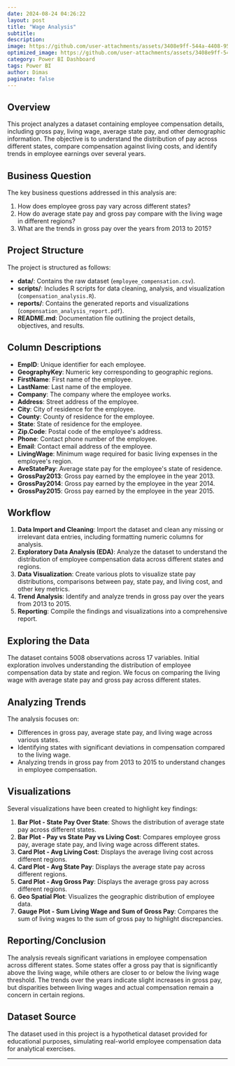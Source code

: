 ```yaml
---
date: 2024-08-24 04:26:22
layout: post
title: "Wage Analysis"
subtitle:
description:
image: https://github.com/user-attachments/assets/3408e9ff-544a-4408-9586-6a58932fdd0e
optimized_image: https://github.com/user-attachments/assets/3408e9ff-544a-4408-9586-6a58932fdd0e
category: Power BI Dashboard
tags: Power BI
author: Dimas
paginate: false
---
```



## Overview
This project analyzes a dataset containing employee compensation details, including gross pay, living wage, average state pay, and other demographic information. The objective is to understand the distribution of pay across different states, compare compensation against living costs, and identify trends in employee earnings over several years.

## Business Question
The key business questions addressed in this analysis are:
1. How does employee gross pay vary across different states?
2. How do average state pay and gross pay compare with the living wage in different regions?
3. What are the trends in gross pay over the years from 2013 to 2015?

## Project Structure
The project is structured as follows:
- **data/**: Contains the raw dataset (`employee_compensation.csv`).
- **scripts/**: Includes R scripts for data cleaning, analysis, and visualization (`compensation_analysis.R`).
- **reports/**: Contains the generated reports and visualizations (`compensation_analysis_report.pdf`).
- **README.md**: Documentation file outlining the project details, objectives, and results.

## Column Descriptions
- **EmpID**: Unique identifier for each employee.
- **GeographyKey**: Numeric key corresponding to geographic regions.
- **FirstName**: First name of the employee.
- **LastName**: Last name of the employee.
- **Company**: The company where the employee works.
- **Address**: Street address of the employee.
- **City**: City of residence for the employee.
- **County**: County of residence for the employee.
- **State**: State of residence for the employee.
- **Zip.Code**: Postal code of the employee's address.
- **Phone**: Contact phone number of the employee.
- **Email**: Contact email address of the employee.
- **LivingWage**: Minimum wage required for basic living expenses in the employee's region.
- **AveStatePay**: Average state pay for the employee's state of residence.
- **GrossPay2013**: Gross pay earned by the employee in the year 2013.
- **GrossPay2014**: Gross pay earned by the employee in the year 2014.
- **GrossPay2015**: Gross pay earned by the employee in the year 2015.

## Workflow
1. **Data Import and Cleaning**: Import the dataset and clean any missing or irrelevant data entries, including formatting numeric columns for analysis.
2. **Exploratory Data Analysis (EDA)**: Analyze the dataset to understand the distribution of employee compensation data across different states and regions.
3. **Data Visualization**: Create various plots to visualize state pay distributions, comparisons between pay, state pay, and living cost, and other key metrics.
4. **Trend Analysis**: Identify and analyze trends in gross pay over the years from 2013 to 2015.
5. **Reporting**: Compile the findings and visualizations into a comprehensive report.

## Exploring the Data
The dataset contains 5008 observations across 17 variables. Initial exploration involves understanding the distribution of employee compensation data by state and region. We focus on comparing the living wage with average state pay and gross pay across different states.

## Analyzing Trends
The analysis focuses on:
- Differences in gross pay, average state pay, and living wage across various states.
- Identifying states with significant deviations in compensation compared to the living wage.
- Analyzing trends in gross pay from 2013 to 2015 to understand changes in employee compensation.

## Visualizations
Several visualizations have been created to highlight key findings:
1. **Bar Plot - State Pay Over State**: Shows the distribution of average state pay across different states.
2. **Bar Plot - Pay vs State Pay vs Living Cost**: Compares employee gross pay, average state pay, and living wage across different states.
3. **Card Plot - Avg Living Cost**: Displays the average living cost across different regions.
4. **Card Plot - Avg State Pay**: Displays the average state pay across different regions.
5. **Card Plot - Avg Gross Pay**: Displays the average gross pay across different regions.
6. **Geo Spatial Plot**: Visualizes the geographic distribution of employee data.
7. **Gauge Plot - Sum Living Wage and Sum of Gross Pay**: Compares the sum of living wages to the sum of gross pay to highlight discrepancies.

## Reporting/Conclusion
The analysis reveals significant variations in employee compensation across different states. Some states offer a gross pay that is significantly above the living wage, while others are closer to or below the living wage threshold. The trends over the years indicate slight increases in gross pay, but disparities between living wages and actual compensation remain a concern in certain regions.

## Dataset Source
The dataset used in this project is a hypothetical dataset provided for educational purposes, simulating real-world employee compensation data for analytical exercises.

---
